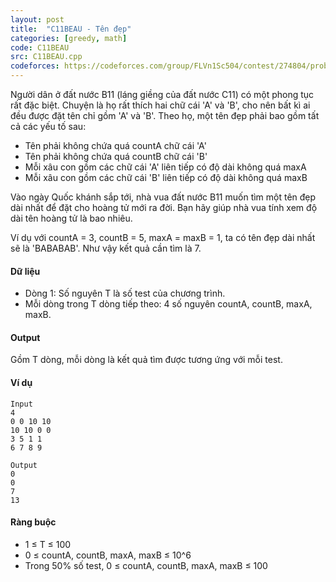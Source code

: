 ```yaml
---
layout: post
title:  "C11BEAU - Tên đẹp"
categories: [greedy, math]
code: C11BEAU
src: C11BEAU.cpp
codeforces: https://codeforces.com/group/FLVn1Sc504/contest/274804/problem/Q
---
```



Người dân ở đất nước B11 (láng giềng của đất nước C11) có một phong tục rất đặc biệt. Chuyện là họ rất thích hai chữ cái 'A' và 'B', cho nên bất kì ai đều được đặt tên chỉ gồm 'A' và 'B'. Theo họ, một tên đẹp phải bao gồm tất cả các yếu tố sau:

*   Tên phải không chứa quá countA chữ cái 'A'
*   Tên phải không chứa quá countB chữ cái 'B'
*   Mỗi xâu con gồm các chữ cái 'A' liên tiếp có độ dài không quá maxA
*   Mỗi xâu con gồm các chữ cái 'B' liên tiếp có độ dài không quá maxB

Vào ngày Quốc khánh sắp tới, nhà vua đất nước B11 muốn tìm một tên đẹp dài nhất để đặt cho hoàng tử mới ra đời. Bạn hãy giúp nhà vua tính xem độ dài tên hoàng tử là bao nhiêu.

Ví dụ với countA = 3, countB = 5, maxA = maxB = 1, ta có tên đẹp dài nhất sẽ là 'BABABAB'. Như vậy kết quả cần tìm là 7.

#### Dữ liệu

*   Dòng 1: Số nguyên T là số test của chương trình.
*   Mỗi dòng trong T dòng tiếp theo: 4 số nguyên countA, countB, maxA, maxB.

#### Output

Gồm T dòng, mỗi dòng là kết quả tìm được tương ứng với mỗi test.

#### Ví dụ

```
Input
4  
0 0 10 10  
10 10 0 0  
3 5 1 1  
6 7 8 9 
```

```
Output
0  
0  
7  
13 
```

#### Ràng buộc

*   1 ≤ T ≤ 100
*   0 ≤ countA, countB, maxA, maxB ≤ 10^6
*   Trong 50% số test, 0 ≤ countA, countB, maxA, maxB ≤ 100

<!--more-->

